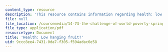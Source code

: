 ```yaml
---
content_type: resource
description: 'This resource contains information regarding health: low hanging fruit?'
file: null
file_location: /coursemedia/14-73-the-challenge-of-world-poverty-spring-2011/9ccc8ee474310da7f305f594adac6e58_MIT14_73S11_Lec8_slides.pdf
file_type: application/pdf
resourcetype: Document
title: 'Health: Low hanging fruit?'
uid: 9ccc8ee4-7431-0da7-f305-f594adac6e58
---
```

